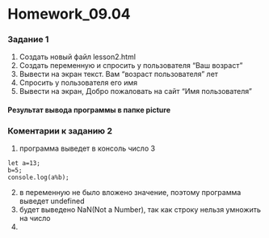 # Homework_09.04
### Задание 1
1. Создать новый файл lesson2.html
2. Создать переменную и спросить у пользователя “Ваш
возраст”
3. Вывести на экран текст. Вам “возраст пользователя” лет
4. Спросить у пользователя его имя
5. Вывести на экран, Добро пожаловать на сайт “Имя
пользователя”
####  Результат вывода программы в папке picture
### Коментарии к заданию 2
1. программа выведет в консоль число 3
```
let a=13;
b=5;
console.log(a%b);
```
2. в переменную не было вложено значение, поэтому программа выведет undefined
3. будет выведено NaN(Not a Number), так как строку нельзя умножить на число
4. 
